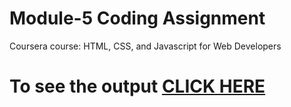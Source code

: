 
# Module-5 Coding Assignment

Coursera course: HTML, CSS, and Javascript for Web Developers

# To see the output [CLICK HERE](https://anirudh0o7.github.io/coursera-test/module-5/index.html)
